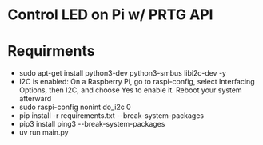 # Control LED on Pi w/ PRTG API

# Requirments
- sudo apt-get install python3-dev python3-smbus libi2c-dev -y
- I2C is enabled: On a Raspberry Pi, go to raspi-config, select Interfacing Options, then I2C, and choose Yes to enable it. Reboot your system afterward
- sudo raspi-config nonint do_i2c 0
- pip install -r requirements.txt --break-system-packages
- pip3 install ping3 --break-system-packages
- uv run main.py
``` 

```